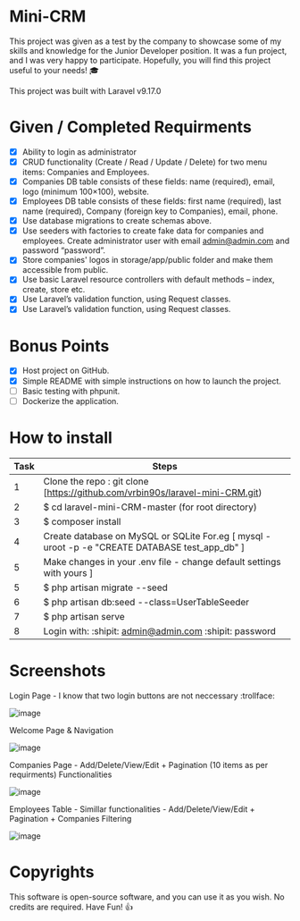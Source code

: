 # Mini-CRM
This project was given as a test by the company to showcase some of my skills and knowledge for the Junior Developer position. It was a fun project, and I was very happy to participate. Hopefully, you will find this project useful to your needs! :mortar_board:

This project was built with Laravel v9.17.0

# Given / Completed Requirments
- [x] Ability to login as administrator
- [x] CRUD functionality (Create / Read / Update / Delete) for two menu items: Companies and
Employees.
- [x] Companies DB table consists of these fields: name (required), email, logo (minimum 100×100),
website.
- [x] Employees DB table consists of these fields: first name (required), last name (required),
Company (foreign key to Companies), email, phone.
- [x] Use database migrations to create schemas above.
- [x] Use seeders with factories to create fake data for companies and employees. Create
administrator user with email admin@admin.com and password “password”.
- [x] Store companies' logos in storage/app/public folder and make them accessible from public.
- [x] Use basic Laravel resource controllers with default methods – index, create, store etc.
- [x] Use Laravel’s validation function, using Request classes.
- [x] Use Laravel’s validation function, using Request classes.

# Bonus Points
- [x] Host project on GitHub.
- [x] Simple README with simple instructions on how to launch the project.
- [ ] Basic testing with phpunit.
- [ ] Dockerize the application.

# How to install

| Task           | Steps |  
|----------------|---------------|
| 1  | Clone the repo : git clone [https://github.com/vrbin90s/laravel-mini-CRM.git) |         |
| 2  | $ cd laravel-mini-CRM-master (for root directory) |  |
| 3  | $ composer install  |  |
| 4  | Create database on MySQL or SQLite For.eg [ mysql -uroot -p -e "CREATE DATABASE test_app_db"  ]   |  |
| 5  | Make changes in your .env file - change default settings with yours ]   |  |
| 5  |$ php artisan migrate --seed  |  | 
| 6  |$ php artisan db:seed --class=UserTableSeeder |
| 7  |$ php artisan serve |
|8| Login with: :shipit: admin@admin.com :shipit: password

# Screenshots

Login Page - I know that two login buttons are not neccessary :trollface:

![image](https://user-images.githubusercontent.com/72602872/172951663-018e145c-2886-4a9a-a1e5-6ab2e39f57ef.png)

Welcome Page & Navigation 

![image](https://user-images.githubusercontent.com/72602872/172952046-f0a717e4-c081-4768-9e5c-0fa4cc22066b.png)

Companies Page - Add/Delete/View/Edit + Pagination (10 items as per requirments) Functionalities

![image](https://user-images.githubusercontent.com/72602872/172952139-8fd9f30c-021b-4d78-9c18-7cd0009b083c.png)

Employees Table - Simillar functionalities - Add/Delete/View/Edit + Pagination + Companies Filtering

![image](https://user-images.githubusercontent.com/72602872/172952614-fe46f5e5-830a-439e-aa6a-cdbe48f8ae39.png)


# Copyrights

This software is open-source software, and you can use it as you wish. No credits are required. Have Fun! :thumbsup:
